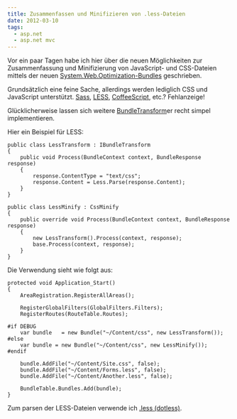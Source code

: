 ```yaml
---
title: Zusammenfassen und Minifizieren von .less-Dateien
date: 2012-03-10
tags:
  - asp.net
  - asp.net mvc
---
```

Vor ein paar Tagen habe ich hier über die neuen Möglichkeiten zur Zusammenfassung und Minifizierung von JavaScript- und CSS-Dateien mittels der neuen [System.Web.Optimization-Bundles](http://msdn.microsoft.com/en-us/library/system.web.optimization.bundle(v=vs.110).aspx) geschrieben.

Grundsätzlich eine feine Sache, allerdings werden lediglich CSS und JavaScript unterstützt. [Sass](http://sass-lang.com/), [LESS](http://lesscss.org/), [CoffeeScript](http://coffeescript.org/), etc.? Fehlanzeige!

Glücklicherweise lassen sich weitere [BundleTransform](http://msdn.microsoft.com/en-us/library/system.web.optimization.ibundletransform.aspx)er recht simpel implementieren.

Hier ein Beispiel für LESS:

    public class LessTransform : IBundleTransform
    {
        public void Process(BundleContext context, BundleResponse response)
        {
            response.ContentType = "text/css";
            response.Content = Less.Parse(response.Content);
        }
    }
    
    public class LessMinify : CssMinify
    {
        public override void Process(BundleContext context, BundleResponse response)
        {
            new LessTransform().Process(context, response);
            base.Process(context, response);
        }
    }

Die Verwendung sieht wie folgt aus:

    protected void Application_Start()
    {
        AreaRegistration.RegisterAllAreas();
    
        RegisterGlobalFilters(GlobalFilters.Filters);
        RegisterRoutes(RouteTable.Routes);
    
    #if DEBUG
        var bundle   = new Bundle("~/Content/css", new LessTransform());
    #else
        var bundle = new Bundle("~/Content/css", new LessMinify());
    #endif
    
        bundle.AddFile("~/Content/Site.css", false);
        bundle.AddFile("~/Content/Forms.less", false);
        bundle.AddFile("~/Content/Another.less", false);
    
        BundleTable.Bundles.Add(bundle);
    }

Zum parsen der LESS-Dateien verwende ich [.less (dotless)](http://www.dotlesscss.org/).
